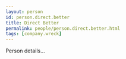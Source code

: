 ```yaml
---
layout: person
id: person.direct.better
title: Direct Better
permalink: people/person.direct.better.html
tags: [company.wreck]
---
```


Person details...